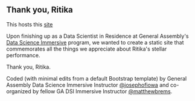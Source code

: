 ## Thank you, Ritika

This hosts this [site](http://literally.party)

Upon finishing up as a Data Scientist in Residence at General Assembly's [Data Science Immersive](https://generalassemb.ly/education/data-science-immersive?utm_medium=social&utm_source=blog&utm_campaign=josephdsi) program, we wanted to create a static site that commemorates all the things we appreciate about Ritika's stellar performance. 

Thank you, Ritika.

Coded (with minimal edits from a default Bootstrap template) by General Assembly Data Science Immersive Instructor [@josephofiowa](https://twitter.com/josephofiowa) and co-organized by fellow GA DSI Immersive Instructor [@matthewbrems](https://twitter.com/matthewbrems).
